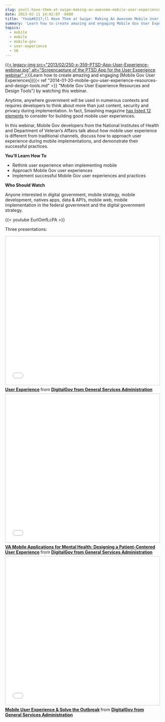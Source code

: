 ```yaml
---
slug: youll-have-them-at-swipe-making-an-awesome-mobile-user-experience-webinar
date: 2013-02-11 14:02:07 -0400
title: 'You&#8217;ll Have Them at Swipe: Making An Awesome Mobile User Experience Webinar'
summary: 'Learn how to create amazing and engaging Mobile Gov User Experiences by watching this webinar. Anytime, anywhere government will be used in numerous contexts and requires developers to think about more than just content, security and privacy during implementation. In fact, Smashing magazine'
topics:
  - mobile
  - mobile
  - mobile-gov
  - user-experience
  - VA
---
```


[{{< legacy-img src="2013/02/250-x-359-PTSD-App-User-Experience-webinar.jpg" alt="Screencapture of the PTSD App for the User Experience webinar" >}}](https://sites.usa.gov/howtomobile/files/2011/05/PTSD_App.jpg)Learn how to create amazing and engaging [Mobile Gov User Experiences]({{< ref "2014-01-20-mobile-gov-user-experience-resources-and-design-tools.md" >}} "Mobile Gov User Experience Resources and Design Tools") by watching this webinar.

Anytime, anywhere government will be used in numerous contexts and requires developers to think about more than just content, security and privacy during implementation. In fact, Smashing magazine [has listed 12 elements](http://mobile.smashingmagazine.com/2012/07/12/elements-mobile-user-experience/) to consider for building good mobile user experiences.

In this webinar, Mobile Gov developers from the National Institutes of Health and Department of Veteran&#8217;s Affairs talk about how mobile user experience is different from traditional channels, discuss how to approach user experience during mobile implementations, and demonstrate their successful practices.

**You&#8217;ll Learn How To**

  * Rethink user experience when implementing mobile
  * Approach Mobile Gov user experiences
  * Implement successful Mobile Gov user experiences and practices

**Who Should Watch**

Anyone interested in digital government, mobile strategy, mobile development, natives apps, data & API’s, mobile web, mobile implementation in the federal government and the digital government strategy.

{{< youtube EurlOmfLcPA >}}

Three presentations:

<iframe src="//www.slideshare.net/slideshow/embed_code/key/iV2wVHqZzvhn4R" width="595" height="485" frameborder="0" marginwidth="0" marginheight="0" scrolling="no" style="border:1px solid #CCC; border-width:1px; margin-bottom:5px; max-width: 100%;" allowfullscreen> </iframe> <div style="margin-bottom:5px"> <strong> <a href="//www.slideshare.net/DigitalGov/user-experiencedavidhale" title="User Experience" target="_blank" alt="Slides: User experience with David Hale">User Experience</a> </strong> from <strong><a href="https://www.slideshare.net/DigitalGov" target="_blank">DigitalGov from General Services Administration</a></strong> </div>

<iframe src="//www.slideshare.net/slideshow/embed_code/key/6OHLMVQm0FyOcA" width="595" height="485" frameborder="0" marginwidth="0" marginheight="0" scrolling="no" style="border:1px solid #CCC; border-width:1px; margin-bottom:5px; max-width: 100%;" allowfullscreen> </iframe> <div style="margin-bottom:5px"> <strong> <a href="//www.slideshare.net/DigitalGov/va-applicationsformentalhealth" title="VA Mobile Applications for Mental Health: Designing a Patient-Centered User Experience" target="_blank" alt="Slides: Designing a Patient-Centered User Experience">VA Mobile Applications for Mental Health: Designing a Patient-Centered User Experience</a> </strong> from <strong><a href="https://www.slideshare.net/DigitalGov" target="_blank">DigitalGov from General Services Administration</a></strong> </div>

<iframe src="//www.slideshare.net/slideshow/embed_code/key/2HpcTuhtgSzV7C" width="595" height="485" frameborder="0" marginwidth="0" marginheight="0" scrolling="no" style="border:1px solid #CCC; border-width:1px; margin-bottom:5px; max-width: 100%;" allowfullscreen> </iframe> <div style="margin-bottom:5px"> <strong> <a href="//www.slideshare.net/DigitalGov/mobile-userexperiencesolveoutbreak" title="Mobile User Experience &amp; Solve the Outbreak" target="_blank" alt="Slides: Mobile User Experience">Mobile User Experience &amp; Solve the Outbreak</a> </strong> from <strong><a href="https://www.slideshare.net/DigitalGov" target="_blank">DigitalGov from General Services Administration</a></strong> </div>
